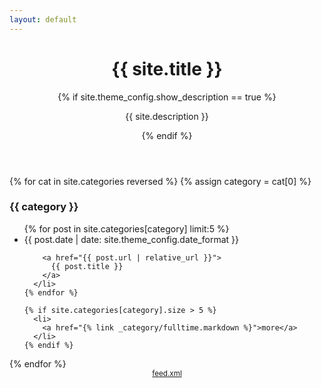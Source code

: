 ```yaml
---
layout: default
---
```


<header>
  <h1>{{ site.title }}</h1>

  {% if site.theme_config.show_description == true %}
    <p>{{ site.description }}</p>
  {% endif %}
</header>

{% for cat in site.categories reversed %}
  {% assign category = cat[0] %}
  <h3>{{ category }}</h3>

  <ul>
    {% for post in site.categories[category] limit:5 %}
      <li>
        {{ post.date | date: site.theme_config.date_format }}

        <a href="{{ post.url | relative_url }}">
          {{ post.title }}
        </a>
      </li>
    {% endfor %}

    {% if site.categories[category].size > 5 %}
      <li>
        <a href="{% link _category/fulltime.markdown %}">more</a>
      </li>
    {% endif %}
  </ul>
{% endfor %}

<center>
  <small>
    <a href="feed.xml">feed.xml</a>
  </small>
</center>
